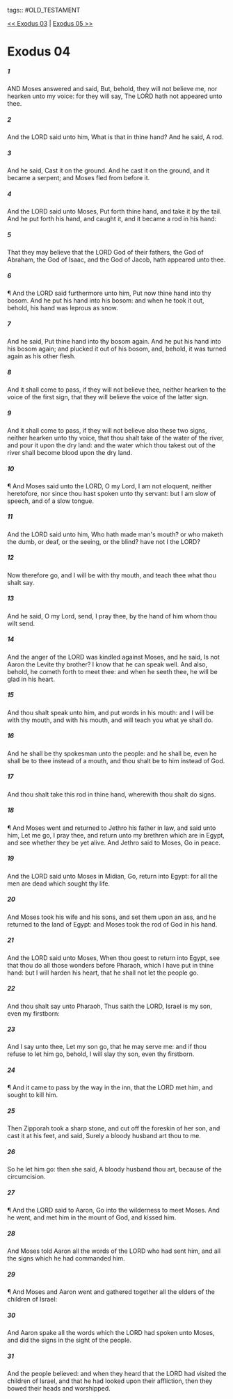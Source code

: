 tags:: #OLD_TESTAMENT

[<< Exodus 03](OLD_TESTAMENT/02_Exodus/Exodus_03.md) | [Exodus 05 >>](OLD_TESTAMENT/02_Exodus/Exodus_05.md)

# Exodus 04

##### 1

AND Moses answered and said, But, behold, they will not believe me, nor hearken unto my voice: for they will say, The LORD hath not appeared unto thee.

##### 2

And the LORD said unto him, What is that in thine hand? And he said, A rod.

##### 3

And he said, Cast it on the ground. And he cast it on the ground, and it became a serpent; and Moses fled from before it.

##### 4

And the LORD said unto Moses, Put forth thine hand, and take it by the tail. And he put forth his hand, and caught it, and it became a rod in his hand:

##### 5

That they may believe that the LORD God of their fathers, the God of Abraham, the God of Isaac, and the God of Jacob, hath appeared unto thee.

##### 6

¶ And the LORD said furthermore unto him, Put now thine hand into thy bosom. And he put his hand into his bosom: and when he took it out, behold, his hand was leprous as snow.

##### 7

And he said, Put thine hand into thy bosom again. And he put his hand into his bosom again; and plucked it out of his bosom, and, behold, it was turned again as his other flesh.

##### 8

And it shall come to pass, if they will not believe thee, neither hearken to the voice of the first sign, that they will believe the voice of the latter sign.

##### 9

And it shall come to pass, if they will not believe also these two signs, neither hearken unto thy voice, that thou shalt take of the water of the river, and pour it upon the dry land: and the water which thou takest out of the river shall become blood upon the dry land.

##### 10

¶ And Moses said unto the LORD, O my Lord, I am not eloquent, neither heretofore, nor since thou hast spoken unto thy servant: but I am slow of speech, and of a slow tongue.

##### 11

And the LORD said unto him, Who hath made man's mouth? or who maketh the dumb, or deaf, or the seeing, or the blind? have not I the LORD?

##### 12

Now therefore go, and I will be with thy mouth, and teach thee what thou shalt say.

##### 13

And he said, O my Lord, send, I pray thee, by the hand of him whom thou wilt send.

##### 14

And the anger of the LORD was kindled against Moses, and he said, Is not Aaron the Levite thy brother? I know that he can speak well. And also, behold, he cometh forth to meet thee: and when he seeth thee, he will be glad in his heart.

##### 15

And thou shalt speak unto him, and put words in his mouth: and I will be with thy mouth, and with his mouth, and will teach you what ye shall do.

##### 16

And he shall be thy spokesman unto the people: and he shall be, even he shall be to thee instead of a mouth, and thou shalt be to him instead of God.

##### 17

And thou shalt take this rod in thine hand, wherewith thou shalt do signs.

##### 18

¶ And Moses went and returned to Jethro his father in law, and said unto him, Let me go, I pray thee, and return unto my brethren which are in Egypt, and see whether they be yet alive. And Jethro said to Moses, Go in peace.

##### 19

And the LORD said unto Moses in Midian, Go, return into Egypt: for all the men are dead which sought thy life.

##### 20

And Moses took his wife and his sons, and set them upon an ass, and he returned to the land of Egypt: and Moses took the rod of God in his hand.

##### 21

And the LORD said unto Moses, When thou goest to return into Egypt, see that thou do all those wonders before Pharaoh, which I have put in thine hand: but I will harden his heart, that he shall not let the people go.

##### 22

And thou shalt say unto Pharaoh, Thus saith the LORD, Israel is my son, even my firstborn:

##### 23

And I say unto thee, Let my son go, that he may serve me: and if thou refuse to let him go, behold, I will slay thy son, even thy firstborn.

##### 24

¶ And it came to pass by the way in the inn, that the LORD met him, and sought to kill him.

##### 25

Then Zipporah took a sharp stone, and cut off the foreskin of her son, and cast it at his feet, and said, Surely a bloody husband art thou to me.

##### 26

So he let him go: then she said, A bloody husband thou art, because of the circumcision.

##### 27

¶ And the LORD said to Aaron, Go into the wilderness to meet Moses. And he went, and met him in the mount of God, and kissed him.

##### 28

And Moses told Aaron all the words of the LORD who had sent him, and all the signs which he had commanded him.

##### 29

¶ And Moses and Aaron went and gathered together all the elders of the children of Israel:

##### 30

And Aaron spake all the words which the LORD had spoken unto Moses, and did the signs in the sight of the people.

##### 31

And the people believed: and when they heard that the LORD had visited the children of Israel, and that he had looked upon their affliction, then they bowed their heads and worshipped.
